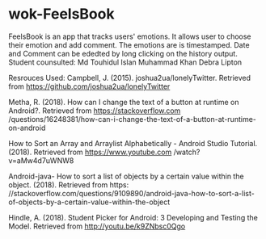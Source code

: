 # wok-FeelsBook

FeelsBook is an app that tracks users' emotions. It allows user to choose their emotion and add comment. The emotions are 
is timestamped. Date and Comment can be ededted by long clicking on the history output. 
Student counsulted: Md Touhidul Islan Muhammad Khan Debra Lipton 

Resrouces Used:
Campbell, J. (2015). joshua2ua/lonelyTwitter. Retrieved from https://github.com/joshua2ua/lonelyTwitter

Metha, R. (2018). How can I change the text of a button at runtime on Android?. Retrieved from https://stackoverflow.com
/questions/16248381/how-can-i-change-the-text-of-a-button-at-runtime-on-android

How to Sort an Array and Arraylist Alphabetically - Android Studio Tutorial. (2018). Retrieved from https://www.youtube.com
/watch?v=aMw4d7uWNW8

Android-java- How to sort a list of objects by a certain value within the object. (2018). Retrieved from https:
//stackoverflow.com/questions/9109890/android-java-how-to-sort-a-list-of-objects-by-a-certain-value-within-the-object

Hindle, A. (2018). Student Picker for Android: 3 Developing and Testing the Model. Retrieved from http://youtu.be/k9ZNbsc0Qgo
